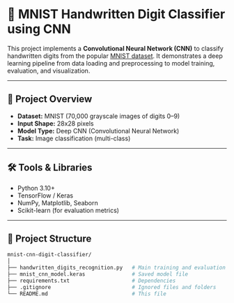 # 🧠 MNIST Handwritten Digit Classifier using CNN

This project implements a **Convolutional Neural Network (CNN)** to classify handwritten digits from the popular [MNIST dataset](http://yann.lecun.com/exdb/mnist/). It demonstrates a deep learning pipeline from data loading and preprocessing to model training, evaluation, and visualization.

---

## 🚀 Project Overview

- **Dataset:** MNIST (70,000 grayscale images of digits 0–9)
- **Input Shape:** 28x28 pixels
- **Model Type:** Deep CNN (Convolutional Neural Network)
- **Task:** Image classification (multi-class)

---

## 🛠️ Tools & Libraries

- Python 3.10+
- TensorFlow / Keras
- NumPy, Matplotlib, Seaborn
- Scikit-learn (for evaluation metrics)

---

## 📁 Project Structure

```bash
mnist-cnn-digit-classifier/
│
├── handwritten_digits_recognition.py   # Main training and evaluation script
├── mnist_cnn_model.keras               # Saved model file
├── requirements.txt                    # Dependencies
├── .gitignore                          # Ignored files and folders
└── README.md                           # This file
